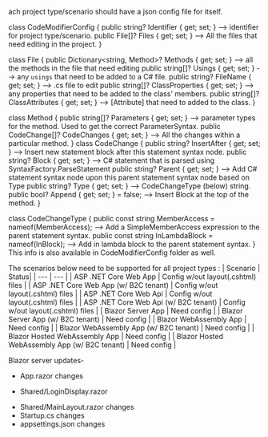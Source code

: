 ach project type/scenario should have a json config file for itself.

class CodeModifierConfig
{
    public string? Identifier { get; set; } --> identifier for project type/scenario.
    public File[]? Files { get; set; } --> All the files that need editing in the project.
}

class File
{
    public Dictionary<string, Method>? Methods { get; set; } --> all the methods in the file that need editing
    public string[]? Usings { get; set; } --> any `usings` that need to be added to a C# file. 
    public string? FileName { get; set; } --> .cs file to edit
    public string[]? ClassProperties { get; set; } --> any properties that need to be added to the class' members.
    public string[]? ClassAttributes { get; set; } --> [Attribute] that need to added to the class.
}

class Method
{
    public string[]? Parameters { get; set; } --> parameter types for the method. Used to get the correct ParameterSyntax.
    public CodeChange[]? CodeChanges { get; set; } --> All the changes within a particular method.
}
class CodeChange
{
    public string? InsertAfter { get; set; } --> Insert new statement block after this statement syntax node.
    public string? Block { get; set; } --> C# statement that is parsed using SyntaxFactory.ParseStatement
    public string? Parent { get; set; } --> Add C# statement syntax node upon this parent statement syntax node based on Type 
    public string? Type { get; set; } --> CodeChangeType (below) string.
    public bool? Append { get; set; } = false; --> Insert Block at the top of the method.
}

class CodeChangeType
{
    public const string MemberAccess = nameof(MemberAccess); --> Add a SimpleMemberAccess expression to the parent statement syntax. 
    public const string InLambdaBlock = nameof(InBlock); --> Add in lambda block to the parent statement syntax. 
}
This info is also available in CodeModifierConfig folder as well.

The scenarios below need to be supported for all project types :
| Scenario | Status|
| --- | --- |
| ASP .NET Core Web App | Config w/out layout(.cshtml) files | 
| ASP .NET Core Web App (w/ B2C tenant) | Config w/out layout(.cshtml) files | 
| ASP .NET Core Web Api | Config w/out layout(.cshtml) files | 
| ASP .NET Core Web Api (w/ B2C tenant) | Config w/out layout(.cshtml) files | 
| Blazor Server App | Need config |
| Blazor Server App (w/ B2C tenant) | Need config |
| Blazor WebAssembly App | Need config |
| Blazor WebAssembly App (w/ B2C tenant) | Need config | 
| Blazor Hosted WebAssembly App | Need config |
| Blazor Hosted WebAssembly App (w/ B2C tenant) | Need config | 

Blazor server updates-
- App.razor changes
+ Shared/LoginDisplay.razor
- Shared/MainLayout.razor changes
- Startup.cs changes
- appsettings.json changes
